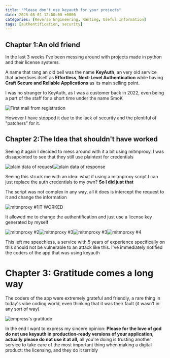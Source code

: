 ```yaml
---
title: "Please don't use keyauth for your projects"
date: 2025-08-01 12:00:00 +0000
categories: [Reverse Engineering, Ranting, Useful Information]
tags: [authentification, security]
---
```


## Chapter 1:An old friend

In the last 3 weeks I've been messing around with projects made in python and their license systems.

A name that rang an old bell was the name **KeyAuth**, an very old service that advertises itself as **Effortless, Next-Level Authentication** while having **Craft Secure and Reliable Applications** as its main selling point.

I was no stranger to KeyAuth, as I was a customer back in 2022, even being a part of the staff for a short time under the name SmoK

![First mail from registration](https://i.imgur.com/6QTrB2T.png)

However I have stopped it due to the lack of security and the plentiful of "patchers" for it.

## Chapter 2:The Idea that shouldn't have worked

Seeing it again I decided to mess around with it a bit using mitmproxy. I was dissapointed to see that they still use plaintext for credentials

![plain data of request](https://i.imgur.com/bqzqMc6.png)![plain data of response](https://i.imgur.com/4XhHqkf.png)

Seeing this struck me with an idea: what if using a mitmproxy script I can just replace the auth credentials to my own? **So I did just that**

The script was not complex in any way, all it does is intercept the request to it and change the information

![mitmproxy #1](https://i.imgur.com/rLJhGpY.png)IT WORKED

It allowed me to change the authentification and just use a license key generated by myself

![mitmproxy #2](https://i.imgur.com/hLBeiMW.png)![mitmproxy #3](https://i.imgur.com/1JhQQbQ.png)![mitmproxy #3](https://i.imgur.com/A8Pz2dc.png)![mitmproxy #4](https://i.imgur.com/UuYzyPq.png)

This left me speechless, a service with 5 years of experience specifically on this should not be vulnerable to an attack like this. I've immediately notified the coders of the app that was using keyauth

# Chapter 3: Gratitude comes a long way

The coders of the app were extremely grateful and friendly, a rare thing in today's vibe coding world, even thinking that it was their fault (it wasn't in any sort of way)

![empress's gratitude](https://i.imgur.com/mIlez6Q.png)

In the end I want to express my sincere opinion: **Please for the love of god do not use keyauth in production-ready versions of your application, actually please do not use it at all,** all you're doing is trusting another service to take care of the most important thing when making a digital product: the licensing, and they do it terribly